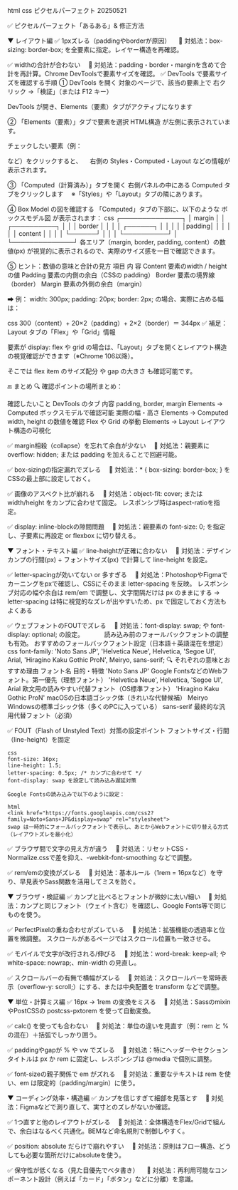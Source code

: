 html css ピクセルパーフェクト 20250521

✅ ピクセルパーフェクト「あるある」& 修正方法

▼ レイアウト編
✅ 1pxズレる（paddingやborderが原因）
　🔧 対処法：box-sizing: border-box; を全要素に指定。レイヤー構造を再確認。

✅ widthの合計が合わない
　🔧 対処法：padding・border・marginを含めて合計を再計算。Chrome DevToolsで要素サイズを確認。
✅ DevTools で要素サイズを確認する手順
① DevTools を開く
対象のページで、該当の要素上で 右クリック →「検証」（または F12 キー）

DevTools が開き、Elements（要素）タブがアクティブになります

② 「Elements（要素）」タブで要素を選択
HTML構造 が左側に表示されています。

チェックしたい要素（例：<div class="container">など）をクリックすると、
　右側の Styles・Computed・Layout などの情報が表示されます。

③ 「Computed（計算済み）」タブを開く
右側パネルの中にある Computed タブをクリックします
　※「Styles」や「Layout」タブの隣にあります。

④ Box Model の図を確認する
「Computed」タブの下部に、以下のような ボックスモデル図 が表示されます：
css
┌──────────────┐
│  margin     │
│ ┌──────────┐ │
│ │ border   │ │
│ │ ┌──────┐ │ │
│ │ │padding│ │ │
│ │ │ content │ │
│ │ └──────┘ │ │
│ └──────────┘ │
└──────────────┘
各エリア（margin, border, padding, content）の数値(px) が視覚的に表示されるので、実際のサイズ感を一目で確認できます。

⑤ ヒント：数値の意味と合計の見方
項目	内 容
Content	要素のwidth / height の値
Padding	要素の内側の余白（CSSの padding）
Border	要素の境界線（border）
Margin	要素の外側の余白（margin）

➡ 例：
width: 300px; padding: 20px; border: 2px; の場合、実際に占める幅は：

css
300（content）+ 20×2（padding）+ 2×2（border）＝ 344px
✅ 補足：Layout タブの「Flex」や「Grid」情報

要素が display: flex や grid の場合は、「Layout」タブを開くとレイアウト構造の視覚確認ができます（※Chrome 106以降）。

そこでは flex item のサイズ配分 や gap の大きさ も確認可能です。

🔚 まとめ
🔍 確認ポイントの場所まとめ：

確認したいこと	DevTools のタブ	内容
padding, border, margin	Elements → Computed	ボックスモデルで確認可能
実際の幅・高さ	Elements → Computed	width, height の数値を確認
Flex や Grid の挙動	Elements → Layout	レイアウト構造の可視化

✅ margin相殺（collapse）を忘れて余白が少ない
　🔧 対処法：親要素に overflow: hidden; または padding を加えることで回避可能。

✅ box-sizingの指定漏れでズレる
　🔧 対処法：* { box-sizing: border-box; } をCSSの最上部に設定しておく。

✅ 画像のアスペクト比が崩れる
　🔧 対処法：object-fit: cover; または width/height をカンプに合わせて固定。
    レスポンシブ時はaspect-ratioを指定。

✅ display: inline-blockの隙間問題
　🔧 対処法：親要素の font-size: 0; を指定し、子要素に再設定 or flexbox に切り替える。

▼ フォント・テキスト編
✅ line-heightが正確に合わない
　🔧 対処法：デザインカンプの行間(px) ÷ フォントサイズ(px) で計算して line-height を設定。

✅ letter-spacingが効いてない or 多すぎる
　🔧 対処法：PhotoshopやFigmaでカーニングをpxで確認し、CSSにそのまま letter-spacing を反映。
    レスポンシブ対応の幅や余白は rem/em で調整し、文字間隔だけは px のままにする
    → letter-spacing は特に視覚的なズレが出やすいため、px で固定しておく方法もよくある

✅ ウェブフォントのFOUTでズレる
　🔧 対処法：font-display: swap; や font-display: optional; の設定。
　　　読み込み前のフォールバックフォントの調整も有効。
    おすすめのフォールバックフォント設定（日本語＋英語混在を想定）
    css
    font-family: 'Noto Sans JP', 'Helvetica Neue', Helvetica, 'Segoe UI', Arial, 'Hiragino Kaku Gothic ProN', Meiryo, sans-serif;
    🔍 それぞれの意味とおすすめ理由
    フォント名	目的・特徴
    'Noto Sans JP'	Google FontsなどのWebフォント。第一優先（理想フォント）
    'Helvetica Neue', Helvetica, 'Segoe UI', Arial	欧文用の読みやすい代替フォント（OS標準フォント）
    'Hiragino Kaku Gothic ProN'	macOSの日本語ゴシック体（きれいな代替候補）
    Meiryo	Windowsの標準ゴシック体（多くのPCに入っている）
    sans-serif	最終的な汎用代替フォント（必須）

✅ FOUT（Flash of Unstyled Text）対策の設定ポイント
フォントサイズ・行間（line-height）を固定

    css
    font-size: 16px;
    line-height: 1.5;
    letter-spacing: 0.5px; /* カンプに合わせて */
    font-display: swap を設定して読み込み遅延対策

    Google Fontsの読み込みで以下のように設定：

    html
    <link href="https://fonts.googleapis.com/css2?family=Noto+Sans+JP&display=swap" rel="stylesheet">
    swap は一時的にフォールバックフォントで表示し、あとからWebフォントに切り替える方式（レイアウトズレを最小化）


✅ ブラウザ間で文字の見え方が違う
　🔧 対処法：リセットCSS・Normalize.cssで差を抑え、-webkit-font-smoothing などで調整。

✅ rem/emの変換がズレる
　🔧 対処法：基本ルール（1rem = 16pxなど）を守り、早見表やSass関数を活用してミスを防ぐ。

▼ ブラウザ・検証編
✅ カンプと比べるとフォントが微妙に太い/細い
　🔧 対処法：カンプと同じフォント（ウェイト含む）を確認し、Google Fonts等で同じものを使う。

✅ PerfectPixelの重ね合わせがズレている
　🔧 対処法：拡張機能の透過率と位置を微調整。
    スクロールがあるページではスクロール位置も一致させる。

✅ モバイルで文字が改行される/伸びる
　🔧 対処法：word-break: keep-all; や white-space: nowrap;、min-width の見直し。

✅ スクロールバーの有無で横幅がズレる
　🔧 対処法：スクロールバーを常時表示（overflow-y: scroll;）にする、または中央配置を transform などで調整。

▼ 単位・計算ミス編
✅ 16px → 1rem の変換をミスる
　🔧 対処法：SassのmixinやPostCSSの postcss-pxtorem を使って自動変換。

✅ calc() を使っても合わない
　🔧 対処法：単位の違いを見直す（例：rem と % の混在）＋括弧でしっかり囲う。

✅ paddingやgapが % や vw でズレる
　🔧 対処法：特にヘッダーやセクションタイトルは px か rem に固定し、レスポンシブは @media で個別に調整。

✅ font-sizeの親子関係で em がズれる
　🔧 対処法：重要なテキストは rem を使い、em は限定的（padding/margin）に使う。

▼ コーディング効率・構造編
✅ カンプを信じすぎて細部を見落とす
　🔧 対処法：Figmaなどで測り直して、実寸とのズレがないか確認。

✅ 1つ直すと他のレイアウトがズレる
　🔧 対処法：全体構造をFlex/Gridで組んで、余白はなるべく共通化。BEMなど命名規則で制御しやすく。

✅ position: absolute だらけで崩れやすい
　🔧 対処法：原則はフロー構造、どうしても必要な箇所だけにabsoluteを使う。

✅ 保守性が低くなる（見た目優先でベタ書き）
　🔧 対処法：再利用可能なコンポーネント設計（例えば「カード」「ボタン」などに分離）を意識。


